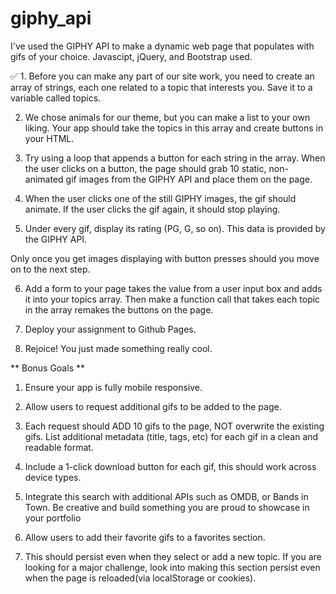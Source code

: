 # giphy_api

I've used the GIPHY API to make a dynamic web page that populates with gifs of your choice. Javascipt, jQuery, and Bootstrap used.

✅ 1. Before you can make any part of our site work, you need to create an array of strings, each one related to a topic that interests you. Save it to a variable called topics.

2.  We chose animals for our theme, but you can make a list to your own liking.
    Your app should take the topics in this array and create buttons in your HTML.

3.  Try using a loop that appends a button for each string in the array.
    When the user clicks on a button, the page should grab 10 static, non-animated gif images from the GIPHY API and place them on the page.

4.  When the user clicks one of the still GIPHY images, the gif should animate. If the user clicks the gif again, it should stop playing.

5.  Under every gif, display its rating (PG, G, so on). This data is provided by the GIPHY API.

Only once you get images displaying with button presses should you move on to the next step.

6.  Add a form to your page takes the value from a user input box and adds it into your topics array. Then make a function call that takes each topic in the array remakes the buttons on the page.

7.  Deploy your assignment to Github Pages.

8.  Rejoice! You just made something really cool.

** Bonus Goals **

1.  Ensure your app is fully mobile responsive.

2.  Allow users to request additional gifs to be added to the page.

3.  Each request should ADD 10 gifs to the page, NOT overwrite the existing gifs.
    List additional metadata (title, tags, etc) for each gif in a clean and readable format.

4.  Include a 1-click download button for each gif, this should work across device types.

5.  Integrate this search with additional APIs such as OMDB, or Bands in Town. Be creative and build something you are proud to showcase in your portfolio

6.  Allow users to add their favorite gifs to a favorites section.

7.  This should persist even when they select or add a new topic.
    If you are looking for a major challenge, look into making this section persist even when the page is reloaded(via localStorage or cookies).
